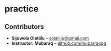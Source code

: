 # practice
## Contributors

- **Sijuwola Olatiilu** – [solatiilu@gmail.com](mailto:solatiilu@gmail.com)  
- **Instructor: Mubaraq** – [github.com/mubarraqqq](https://github.com/mubarraqqq)
